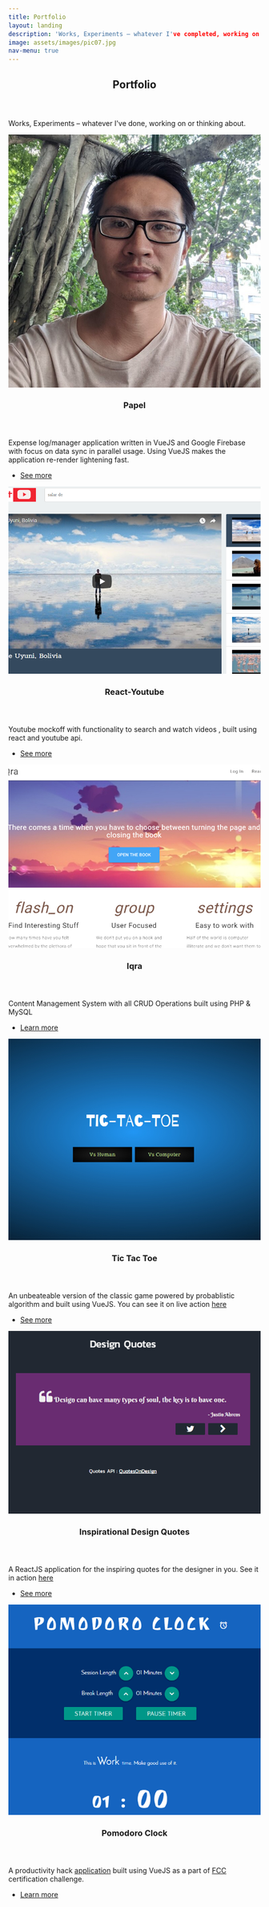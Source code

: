 ```yaml
---
title: Portfolio
layout: landing
description: 'Works, Experiments – whatever I've completed, working on or thinking about.'
image: assets/images/pic07.jpg
nav-menu: true
---
```


<!-- Main -->
<div id="main">

<!--One -->
<section id="one">
	<div class="inner">
		<header class="major">
			<h2>Portfolio</h2>
		</header>
		<p>Works, Experiments – whatever I've done, working on or thinking about.</p>
	</div>
</section>

<!-- Two -->
<section id="two" class="spotlights">
	<section>
		<a href="https://github.com/nuhman/papel" class="image">
			<img src="assets/images/pic08.jpg" alt="" data-position="center center" />
		</a>
		<div class="content">
			<div class="inner">
				<header class="major">
					<h3>Papel</h3>
				</header>
				<p>Expense log/manager application written in VueJS and Google Firebase with focus on data sync in parallel usage. Using VueJS makes the application re-render lightening fast.</p>
				<ul class="actions">
					<li><a href="https://github.com/nuhman/papel" class="button">See more</a></li>
				</ul>
			</div>
		</div>
	</section>
	<section>
		<a href="https://github.com/nuhman/react-youtube" class="image">
			<img src="assets/images/rsz_react_youtube.jpg" alt="" data-position="top center" />
		</a>
		<div class="content">
			<div class="inner">
				<header class="major">
					<h3>React-Youtube</h3>
				</header>
				<p>Youtube mockoff with functionality to search and watch videos , built using react and youtube api.</p>
				<ul class="actions">
					<li><a href="https://github.com/nuhman/react-youtube" class="button">See more</a></li>
				</ul>
			</div>
		</div>
	</section>
	<section>
		<a href="https://github.com/nuhman/iqra-cms" class="image">
			<img src="assets/images/rsz_iqra1.jpg" alt="" data-position="25% 25%" />
		</a>
		<div class="content">
			<div class="inner">
				<header class="major">
					<h3>Iqra</h3>
				</header>
				<p>Content Management System with all CRUD Operations built using PHP & MySQL</p>
				<ul class="actions">
					<li><a href="https://github.com/nuhman/iqra-cms" class="button">Learn more</a></li>
				</ul>
			</div>
		</div>
	</section> <!-- 2nd batch -->	
	<section>
		<a href="https://github.com/nuhman/tic-tac-toe" class="image">
			<img src="assets/images/rsz_tictactoe.jpg" alt="" data-position="center center" />
		</a>
		<div class="content">
			<div class="inner">
				<header class="major">
					<h3>Tic Tac Toe</h3>
				</header>
				<p>An unbeateable version of the classic game powered by probablistic algorithm and built using VueJS. You can see it on live action <a href="https://codepen.io/Nuhman/full/zwMPQd">here</a></p>
				<ul class="actions">
					<li><a href="https://github.com/nuhman/tic-tac-toe" class="button">See more</a></li>
				</ul>
			</div>
		</div>
	</section>
	<section>
		<a href="https://github.com/nuhman/quote-machine" class="image">
			<img src="assets/images/rsz_quote_new.jpg" alt="" data-position="top center" />
		</a>
		<div class="content">
			<div class="inner">
				<header class="major">
					<h3>Inspirational Design Quotes</h3>
				</header>
				<p>A ReactJS application for the inspiring quotes for the designer in you. See it in action <a href="https://codepen.io/Nuhman/full/jaBLbM">here</a></p>
				<ul class="actions">
					<li><a href="https://github.com/nuhman/quote-machine" class="button">See more</a></li>
				</ul>
			</div>
		</div>
	</section>
	<section>
		<a href="https://github.com/nuhman/pomodoro-timer" class="image">
			<img src="assets/images/rsz_pomodoro.jpg" alt="" data-position="25% 25%" />
		</a>
		<div class="content">
			<div class="inner">
				<header class="major">
					<h3>Pomodoro Clock</h3>
				</header>
				<p>A productivity hack <a href="http://codepen.io/Nuhman/full/aWYvjO">application</a> built using VueJS as a part of <a href="https://www.freecodecamp.org/nuhman">FCC</a> certification challenge.</p>
				<ul class="actions">
					<li><a href="https://github.com/nuhman/pomodoro-timer" class="button">Learn more</a></li>
				</ul>
			</div>
		</div>
	</section>
	
	
	
</section>

<!-- Three -->
<!--
<section id="three">
	<div class="inner">
		<header class="major">
			<h2>Massa libero</h2>
		</header>
		<p>Nullam et orci eu lorem consequat tincidunt vivamus et sagittis libero. Mauris aliquet magna magna sed nunc rhoncus pharetra. Pellentesque condimentum sem. In efficitur ligula tate urna. Maecenas laoreet massa vel lacinia pellentesque lorem ipsum dolor. Nullam et orci eu lorem consequat tincidunt. Vivamus et sagittis libero. Mauris aliquet magna magna sed nunc rhoncus amet pharetra et feugiat tempus.</p>
		<ul class="actions">
			<li><a href="generic.html" class="button next">Get Started</a></li>
		</ul>
	</div>
</section> -->

</div>
